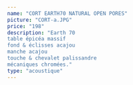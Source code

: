 ```yaml
---
name: "CORT EARTH70 NATURAL OPEN PORES"
picture: "CORT-a.JPG" 
price: "198"
description: "Earth 70
table épicéa massif
fond & éclisses acajou
manche acajou
touche & chevalet palissandre
mécaniques chromées."
type: "acoustique"
---
```

